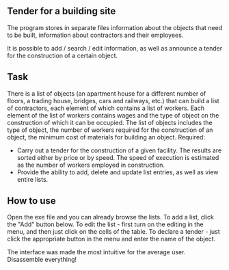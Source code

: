 Tender for a building site
--------------------
The program stores in separate files information about the objects that need to be built, information about contractors and their employees.

It is possible to add / search / edit information, as well as announce a tender for the construction of a certain object.

Task
--------------------
There is a list of objects (an apartment house for a different number of floors, a trading house, bridges, cars and railways, etc.) that can build a list of contractors, each element of which contains a list of workers. Each element of the list of workers contains wages and the type of object on the construction of which it can be occupied. The list of objects includes the type of object, the number of workers required for the construction of an object, the minimum cost of materials for building an object. Required:
+ Carry out a tender for the construction of a given facility. The results are sorted either by price or by speed. The speed of execution is estimated as the number of workers employed in construction.
+ Provide the ability to add, delete and update list entries, as well as view entire lists.

How to use
--------------------
Open the exe file and you can already browse the lists. To add a list, click the "Add" button below. To edit the list - first turn on the editing in the menu, and then just click on the cells of the table. To declare a tender - just click the appropriate button in the menu and enter the name of the object.

The interface was made the most intuitive for the average user. Disassemble everything!
